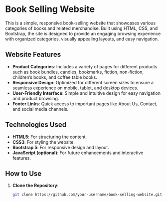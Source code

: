 # Book Selling Website

This is a simple, responsive book-selling website that showcases various categories of books and related merchandise. Built using HTML, CSS, and Bootstrap, the site is designed to provide an engaging browsing experience with organized categories, visually appealing layouts, and easy navigation.

## Website Features

- **Product Categories**: Includes a variety of pages for different products such as book bundles, candles, bookmarks, fiction, non-fiction, children’s books, and coffee table books.
- **Responsive Design**: Optimized for different screen sizes to ensure a seamless experience on mobile, tablet, and desktop devices.
- **User-Friendly Interface**: Simple and intuitive design for easy navigation and product browsing.
- **Footer Links**: Quick access to important pages like About Us, Contact, and social media channels.

## Technologies Used

- **HTML5**: For structuring the content.
- **CSS3**: For styling the website.
- **Bootstrap 5**: For responsive design and layout.
- **JavaScript (optional)**: For future enhancements and interactive features.

## How to Use

1. **Clone the Repository**:
   ```bash
   git clone https://github.com/your-username/book-selling-website.git

